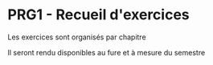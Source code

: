 # PRG1 - Recueil d'exercices

Les exercices sont organisés par chapitre 

Il seront rendu disponibles au fure et à mesure du semestre
